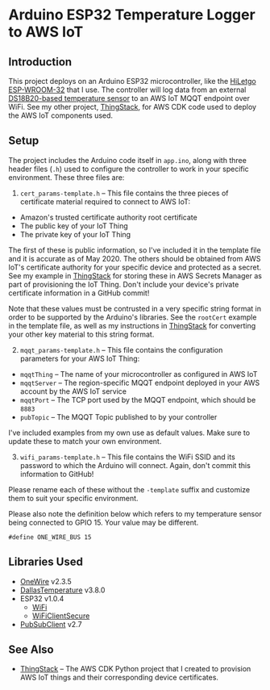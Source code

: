 # Arduino ESP32 Temperature Logger to AWS IoT

## Introduction

This project deploys on an Arduino ESP32 microcontroller, like the [HiLetgo ESP-WROOM-32](https://www.amazon.com/dp/B01MY8U394/ref=cm_sw_em_r_mt_dp_U_kmShDbWT4C6YH) that I use. The controller will log data from an external [DS18B20-based temperature sensor](https://www.amazon.com/dp/B01MY8U394/ref=cm_sw_em_r_mt_dp_U_kmShDbWT4C6YH) to an AWS IoT MQQT endpoint over WiFi. See my other project, [ThingStack](https://github.com/edsw/ThingStack), for AWS CDK code used to deploy the AWS IoT components used.

## Setup

The project includes the Arduino code itself in `app.ino`, along with three header files (`.h`) used to configure the controller to work in your specific environment. These three files are:

1. `cert_params-template.h` – This file contains the three pieces of certificate material required to connect to AWS IoT:
  * Amazon's trusted certificate authority root certificate
  * The public key of your IoT Thing
  * The private key of your IoT Thing

  The first of these is public information, so I've included it in the template file and it is accurate as of May 2020. The others should be obtained from AWS IoT's certificate authority for your specific device and protected as a secret. See my example in [ThingStack](https://github.com/edsw/ThingStack) for storing these in AWS Secrets Manager as part of provisioning the IoT Thing. Don't include your device's private certificate information in a GitHub commit!

  Note that these values must be contrusted in a very specific string format in order to be supported by the Arduino's libraries. See the `rootCert` example in the template file, as well as my instructions in [ThingStack](https://github.com/edsw/ThingStack) for converting your other key material to this string format.

2. `mqqt_params-template.h` – This file contains the configuration parameters for your AWS IoT Thing:
  * `mqqtThing` – The name of your microcontroller as configured in AWS IoT
  * `mqqtServer` – The region-specific MQQT endpoint deployed in your AWS account by the AWS IoT service
  * `mqqtPort` – The TCP port used by the MQQT endpoint, which should be `8883`
  * `pubTopic` – The MQQT Topic published to by your controller

  I've included examples from my own use as default values. Make sure to update these to match your own environment.

3. `wifi_params-template.h` – This file contains the WiFi SSID and its password to which the Arduino will connect. Again, don't commit this information to GitHub!

Please rename each of these without the `-template` suffix and customize them to suit your specific environment.

Please also note the definition below which refers to my temperature sensor being connected to GPIO 15. Your value may be different.

```
#define ONE_WIRE_BUS 15
```

## Libraries Used

* [OneWire](https://github.com/PaulStoffregen/OneWire) v2.3.5
* [DallasTemperature](https://github.com/milesburton/Arduino-Temperature-Control-Library) v3.8.0
* ESP32 v1.0.4
  * [WiFi](https://github.com/espressif/arduino-esp32/tree/master/libraries/WiFi)
  * [WiFiClientSecure](https://github.com/espressif/arduino-esp32/tree/master/libraries/WiFiClientSecure)
* [PubSubClient](https://github.com/knolleary/pubsubclient) v2.7

## See Also

* [ThingStack](https://github.com/edsw/ThingStack) – The AWS CDK Python project that I created to provision AWS IoT things and their corresponding device certificates.